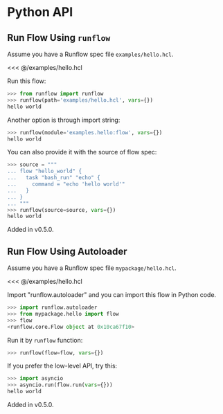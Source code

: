 # Python API

## Run Flow Using `runflow`

Assume you have a Runflow spec file `examples/hello.hcl`.

<<< @/examples/hello.hcl

Run this flow:

```python
>>> from runflow import runflow
>>> runflow(path='examples/hello.hcl', vars={})
hello world
```

Another option is through import string:


```python
>>> runflow(module='examples.hello:flow', vars={})
hello world
```

You can also provide it with the source of flow spec:

```python
>>> source = """
... flow "hello_world" {
...   task "bash_run" "echo" {
...     command = "echo 'hello world'"
...   }
... }
... """
>>> runflow(source=source, vars={})
hello world
```

Added in v0.5.0.

## Run Flow Using Autoloader

Assume you have a Runflow spec file `mypackage/hello.hcl`.

<<< @/examples/hello.hcl

Import "runflow.autoloader" and you can import this flow in Python code.

```python
>>> import runflow.autoloader
>>> from mypackage.hello import flow
>>> flow
<runflow.core.Flow object at 0x10ca67f10>
```

Run it by `runflow` function:

```python
>>> runflow(flow=flow, vars={})
```

If you prefer the low-level API, try this:

```python
>>> import asyncio
>>> asyncio.run(flow.run(vars={}))
hello world
```

Added in v0.5.0.
